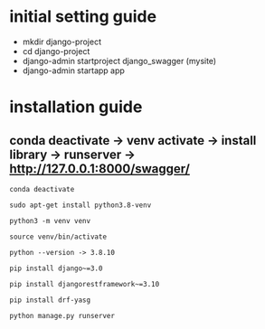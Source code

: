 # initial setting guide

- mkdir django-project
- cd django-project
- django-admin startproject django_swagger (mysite)
- django-admin startapp app

# installation guide

## conda deactivate -> venv activate -> install library -> runserver -> http://127.0.0.1:8000/swagger/

```
conda deactivate

sudo apt-get install python3.8-venv

python3 -m venv venv

source venv/bin/activate

python --version -> 3.8.10

pip install django~=3.0

pip install djangorestframework~=3.10

pip install drf-yasg

python manage.py runserver
```
